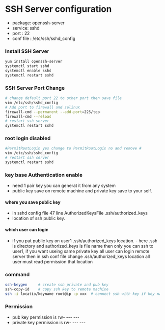 # SSH Server configuration 

-   package: openssh-server 
-   service: sshd
-   port : 22
-   conf file : /etc/ssh/sshd_config

### Install SSH Server 

```sh
yum install openssh-server 
systemctl start sshd 
systemctl enable sshd 
systemctl restart sshd 
```

 ### SSH Server Port Change 

```sh
# change default port 22 to other port then save file
vim /etc/ssh/sshd_config
# Add port to firewall and selinux 
firewall-cmd --permanent --add-port=225/tcp
firewall-cmd --reload
# restart ssh server 
systemctl restart sshd 
```

### root login disabled

```sh
#PermitRootLogin yes change to PermitRootLogin no and remove # 
vim /etc/ssh/sshd_config
# restart ssh server 
systemctl restart sshd 
```

### key base Authentication enable

-   need 1 pair key you can generat it from any system 
-   public key save on remote machine and private key save to your self.

#### where you save public key 
-   in sshd config file 47 line AuthorizedKeysFile      .ssh/authorized_keys
-   location of ssh public key.

#### which user can login 
-   if you put public key on user1 .ssh/authorized_keys location.
        -   here .ssh is directory and authorized_keys is file name 
            then only you can ssh to user1, if you want useing same private key all user can login remote server then in ssh conf file change .ssh/authorized_keys location all user must read permission that location

### command 

```sh
ssh-keygen     # create ssh private and pub key 
ssh-copy-id    # copy ssh key to remote machine
ssh -i locatio/keyname root@ip -p xxx  # connect ssh with key if key name is not authorized_keys with deffrient port

```

### Permission 

-   pub key permission is rw- --- ---
-   private key permission is rw- --- ---
